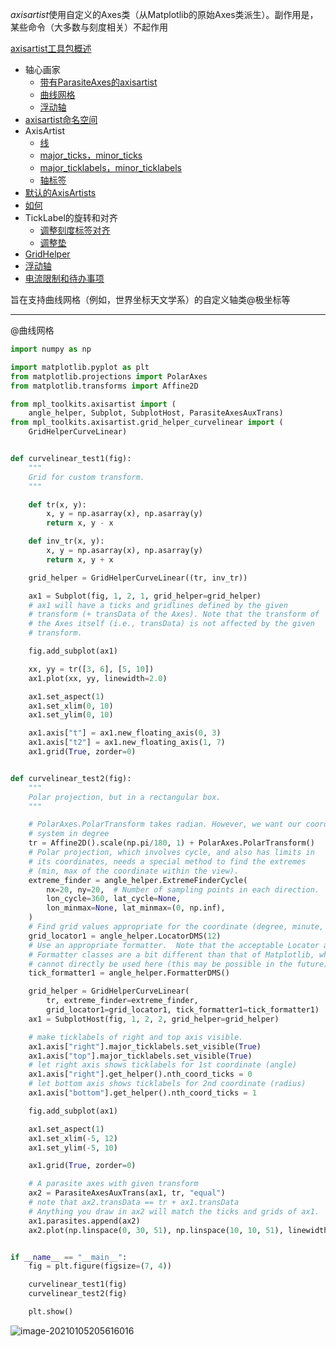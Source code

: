 *axisartist*使用自定义的Axes类（从Matplotlib的原始Axes类派生）。副作用是，某些命令（大多数与刻度相关）不起作用

[axisartist工具包概述](https://matplotlib.org/tutorials/toolkits/axisartist.html#)

- 轴心画家
  - [带有ParasiteAxes的axisartist](https://matplotlib.org/tutorials/toolkits/axisartist.html#axisartist-with-parasiteaxes)
  - [曲线网格](https://matplotlib.org/tutorials/toolkits/axisartist.html#curvilinear-grid)
  - [浮动轴](https://matplotlib.org/tutorials/toolkits/axisartist.html#floating-axes)
- [axisartist命名空间](https://matplotlib.org/tutorials/toolkits/axisartist.html#axisartist-namespace)
- AxisArtist
  - [线](https://matplotlib.org/tutorials/toolkits/axisartist.html#line)
  - [major_ticks，minor_ticks](https://matplotlib.org/tutorials/toolkits/axisartist.html#major-ticks-minor-ticks)
  - [major_ticklabels，minor_ticklabels](https://matplotlib.org/tutorials/toolkits/axisartist.html#major-ticklabels-minor-ticklabels)
  - [轴标签](https://matplotlib.org/tutorials/toolkits/axisartist.html#axislabel)
- [默认的AxisArtists](https://matplotlib.org/tutorials/toolkits/axisartist.html#default-axisartists)
- [如何](https://matplotlib.org/tutorials/toolkits/axisartist.html#howto)
- TickLabel的旋转和对齐
  - [调整刻度标签对齐](https://matplotlib.org/tutorials/toolkits/axisartist.html#adjusting-ticklabels-alignment)
  - [调整垫](https://matplotlib.org/tutorials/toolkits/axisartist.html#adjusting-pad)
- [GridHelper](https://matplotlib.org/tutorials/toolkits/axisartist.html#gridhelper)
- [浮动轴](https://matplotlib.org/tutorials/toolkits/axisartist.html#floatingaxis)
- [电流限制和待办事项](https://matplotlib.org/tutorials/toolkits/axisartist.html#current-limitations-and-todo-s)



旨在支持曲线网格（例如，世界坐标天文学系）的自定义轴类@极坐标等

---

@曲线网格

```python
import numpy as np

import matplotlib.pyplot as plt
from matplotlib.projections import PolarAxes
from matplotlib.transforms import Affine2D

from mpl_toolkits.axisartist import (
    angle_helper, Subplot, SubplotHost, ParasiteAxesAuxTrans)
from mpl_toolkits.axisartist.grid_helper_curvelinear import (
    GridHelperCurveLinear)


def curvelinear_test1(fig):
    """
    Grid for custom transform.
    """

    def tr(x, y):
        x, y = np.asarray(x), np.asarray(y)
        return x, y - x

    def inv_tr(x, y):
        x, y = np.asarray(x), np.asarray(y)
        return x, y + x

    grid_helper = GridHelperCurveLinear((tr, inv_tr))

    ax1 = Subplot(fig, 1, 2, 1, grid_helper=grid_helper)
    # ax1 will have a ticks and gridlines defined by the given
    # transform (+ transData of the Axes). Note that the transform of
    # the Axes itself (i.e., transData) is not affected by the given
    # transform.

    fig.add_subplot(ax1)

    xx, yy = tr([3, 6], [5, 10])
    ax1.plot(xx, yy, linewidth=2.0)

    ax1.set_aspect(1)
    ax1.set_xlim(0, 10)
    ax1.set_ylim(0, 10)

    ax1.axis["t"] = ax1.new_floating_axis(0, 3)
    ax1.axis["t2"] = ax1.new_floating_axis(1, 7)
    ax1.grid(True, zorder=0)


def curvelinear_test2(fig):
    """
    Polar projection, but in a rectangular box.
    """

    # PolarAxes.PolarTransform takes radian. However, we want our coordinate
    # system in degree
    tr = Affine2D().scale(np.pi/180, 1) + PolarAxes.PolarTransform()
    # Polar projection, which involves cycle, and also has limits in
    # its coordinates, needs a special method to find the extremes
    # (min, max of the coordinate within the view).
    extreme_finder = angle_helper.ExtremeFinderCycle(
        nx=20, ny=20,  # Number of sampling points in each direction.
        lon_cycle=360, lat_cycle=None,
        lon_minmax=None, lat_minmax=(0, np.inf),
    )
    # Find grid values appropriate for the coordinate (degree, minute, second).
    grid_locator1 = angle_helper.LocatorDMS(12)
    # Use an appropriate formatter.  Note that the acceptable Locator and
    # Formatter classes are a bit different than that of Matplotlib, which
    # cannot directly be used here (this may be possible in the future).
    tick_formatter1 = angle_helper.FormatterDMS()

    grid_helper = GridHelperCurveLinear(
        tr, extreme_finder=extreme_finder,
        grid_locator1=grid_locator1, tick_formatter1=tick_formatter1)
    ax1 = SubplotHost(fig, 1, 2, 2, grid_helper=grid_helper)

    # make ticklabels of right and top axis visible.
    ax1.axis["right"].major_ticklabels.set_visible(True)
    ax1.axis["top"].major_ticklabels.set_visible(True)
    # let right axis shows ticklabels for 1st coordinate (angle)
    ax1.axis["right"].get_helper().nth_coord_ticks = 0
    # let bottom axis shows ticklabels for 2nd coordinate (radius)
    ax1.axis["bottom"].get_helper().nth_coord_ticks = 1

    fig.add_subplot(ax1)

    ax1.set_aspect(1)
    ax1.set_xlim(-5, 12)
    ax1.set_ylim(-5, 10)

    ax1.grid(True, zorder=0)

    # A parasite axes with given transform
    ax2 = ParasiteAxesAuxTrans(ax1, tr, "equal")
    # note that ax2.transData == tr + ax1.transData
    # Anything you draw in ax2 will match the ticks and grids of ax1.
    ax1.parasites.append(ax2)
    ax2.plot(np.linspace(0, 30, 51), np.linspace(10, 10, 51), linewidth=2)


if __name__ == "__main__":
    fig = plt.figure(figsize=(7, 4))

    curvelinear_test1(fig)
    curvelinear_test2(fig)

    plt.show()
```

![image-20210105205616016](https://cdn.jsdelivr.net/gh/DaiDuncan/PicUploader/img/20210105205616.png)